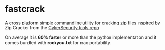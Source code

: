 # fastcrack

A cross platform simple commandline utility for cracking zip files
Inspired by Zip Cracker from the [CyberSecurity tools repo](https://github.com/king04aman/CyberSecurity-Tools)

On average it is **60% faster** or more than the python implementation and it comes bundled with **rockyou.txt** for max portability.
